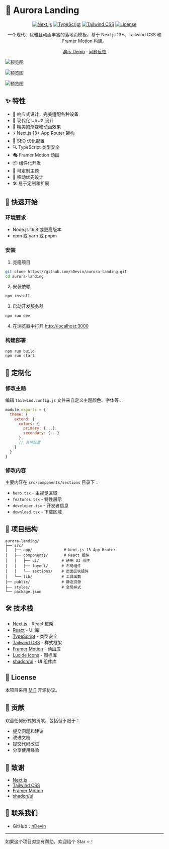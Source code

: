 # 🌌 Aurora Landing

<div align="center">

[![Next.js](https://img.shields.io/badge/Next.js-13+-black?style=for-the-badge&logo=next.js)](https://nextjs.org/)
[![TypeScript](https://img.shields.io/badge/TypeScript-5.0+-blue?style=for-the-badge&logo=typescript)](https://www.typescriptlang.org/)
[![Tailwind CSS](https://img.shields.io/badge/Tailwind-3.0+-38B2AC?style=for-the-badge&logo=tailwind-css&logoColor=white)](https://tailwindcss.com/)
[![License](https://img.shields.io/badge/License-MIT-green.svg?style=for-the-badge)](https://opensource.org/licenses/MIT)

一个现代、优雅且动画丰富的落地页模板，基于 Next.js 13+、Tailwind CSS 和 Framer Motion 构建。

[演示 Demo](https://aurora-landing-woad.vercel.app) · [问题反馈](https://github.com/nDevin/aurora-landing/issues)

</div>

![预览图](./public/landing_p1.png)

![预览图](./public/landing_p2.png)

![预览图](./public/landing_p3.png)

## ✨ 特性

- 📱 响应式设计，完美适配各种设备
- 🎨 现代化 UI/UX 设计
- 🌈 精美的渐变和动画效果
- ⚡️ Next.js 13+ App Router 架构
- 🎯 SEO 优化配置
- 🔍 TypeScript 类型安全
- 🎭 Framer Motion 动画
- 📦 组件化开发
- 🎨 可定制主题
- 📱 移动优先设计
- 🛠️ 易于定制和扩展

## 🚀 快速开始

### 环境要求

- Node.js 16.8 或更高版本
- npm 或 yarn 或 pnpm

### 安装

1. 克隆项目

```bash
git clone https://github.com/nDevin/aurora-landing.git
cd aurora-landing
```

2. 安装依赖
```bash
npm install
```

3. 启动开发服务器
```bash
npm run dev
```

4. 在浏览器中打开 [http://localhost:3000](http://localhost:3000)

### 构建部署

```bash
npm run build
npm run start
```

## 🎨 定制化

### 修改主题

编辑 `tailwind.config.js` 文件来自定义主题颜色、字体等：

```javascript
module.exports = {
  theme: {
    extend: {
      colors: {
        primary: {...},
        secondary: {...}
      },
      // 其他配置
    }
  }
}
```

### 修改内容

主要内容在 `src/components/sections` 目录下：

- `hero.tsx` - 主视觉区域
- `features.tsx` - 特性展示
- `developer.tsx` - 开发者信息
- `download.tsx` - 下载区域

## 📁 项目结构

```
aurora-landing/
├── src/
│   ├── app/              # Next.js 13 App Router
│   ├── components/       # React 组件
│   │   ├── ui/          # 通用 UI 组件
│   │   ├── layout/      # 布局组件
│   │   └── sections/    # 页面区块组件
│   └── lib/             # 工具函数
├── public/              # 静态资源
├── styles/              # 全局样式
└── package.json
```

## 🛠️ 技术栈

- [Next.js](https://nextjs.org/) - React 框架
- [React](https://reactjs.org/) - UI 库
- [TypeScript](https://www.typescriptlang.org/) - 类型安全
- [Tailwind CSS](https://tailwindcss.com/) - 样式框架
- [Framer Motion](https://www.framer.com/motion/) - 动画库
- [Lucide Icons](https://lucide.dev/) - 图标库
- [shadcn/ui](https://ui.shadcn.com/) - UI 组件库

## 📄 License

本项目采用 [MIT](LICENSE) 开源协议。

## 🤝 贡献

欢迎任何形式的贡献，包括但不限于：

- 提交问题和建议
- 改进文档
- 提交代码改进
- 分享使用经验

## 🙏 致谢

- [Next.js](https://nextjs.org/)
- [Tailwind CSS](https://tailwindcss.com/)
- [Framer Motion](https://www.framer.com/motion/)
- [shadcn/ui](https://ui.shadcn.com/)

## 📮 联系我们

- GitHub：[nDevin](https://github.com/nDevin)
---

如果这个项目对您有帮助，欢迎给个 Star ⭐️！